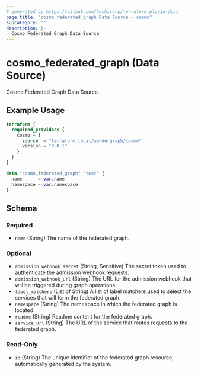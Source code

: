 ```yaml
---
# generated by https://github.com/hashicorp/terraform-plugin-docs
page_title: "cosmo_federated_graph Data Source - cosmo"
subcategory: ""
description: |-
  Cosmo Federated Graph Data Source
---
```


# cosmo_federated_graph (Data Source)

Cosmo Federated Graph Data Source

## Example Usage

```terraform
terraform {
  required_providers {
    cosmo = {
      source  = "terraform.local/wundergraph/cosmo"
      version = "0.0.1"
    }
  }
}

data "cosmo_federated_graph" "test" {
  name      = var.name
  namespace = var.namespace
}
```

<!-- schema generated by tfplugindocs -->
## Schema

### Required

- `name` (String) The name of the federated graph.

### Optional

- `admission_webhook_secret` (String, Sensitive) The secret token used to authenticate the admission webhook requests.
- `admission_webhook_url` (String) The URL for the admission webhook that will be triggered during graph operations.
- `label_matchers` (List of String) A list of label matchers used to select the services that will form the federated graph.
- `namespace` (String) The namespace in which the federated graph is located.
- `readme` (String) Readme content for the federated graph.
- `service_url` (String) The URL of the service that routes requests to the federated graph.

### Read-Only

- `id` (String) The unique identifier of the federated graph resource, automatically generated by the system.

